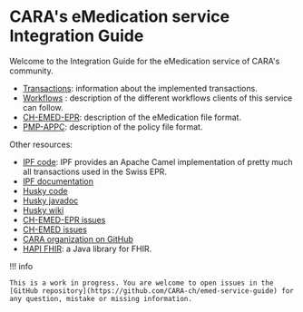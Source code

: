 # CARA's eMedication service Integration Guide

Welcome to the Integration Guide for the eMedication service of CARA's community.

- [Transactions](transactions/index.md): information about the implemented transactions.
- [Workflows](workflows/index.md) : description of the different workflows clients of this service can follow.
- [CH-EMED-EPR](emed/index.md): description of the eMedication file format.
- [PMP-APPC](appc/index.md): description of the policy file format.

Other resources:

- [IPF code](https://github.com/oehf/ipf): IPF provides an Apache Camel implementation of pretty much all transactions
  used in the Swiss EPR.
- [IPF documentation](https://oehf.github.io/ipf-docs/)
- [Husky code](https://github.com/project-husky/husky)
- [Husky javadoc](https://project-husky.github.io/husky/)
- [Husky wiki](https://github.com/project-husky/husky/wiki)
- [CH-EMED-EPR issues](https://github.com/CARA-ch/ch-emed-epr/issues?q=is%3Aissue+is%3Aopen+sort%3Aupdated-desc)
- [CH-EMED issues](https://github.com/hl7ch/ch-emed/issues?q=is%3Aissue+is%3Aopen+sort%3Aupdated-desc)
- [CARA organization on GitHub](https://github.com/CARA-ch)
- [HAPI FHIR](https://hapifhir.io): a Java library for FHIR.

!!! info

    This is a work in progress. You are welcome to open issues in the 
    [GitHub repository](https://github.com/CARA-ch/emed-service-guide) for any question, mistake or missing information.
